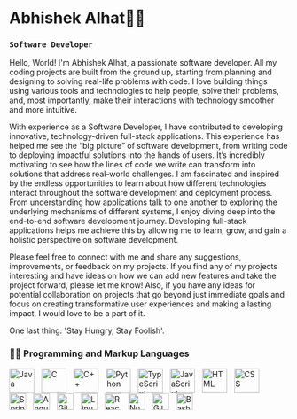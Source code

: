 # Abhishek Alhat👨‍💻

### **`Software Developer`**

Hello, World! I'm Abhishek Alhat, a passionate software developer. All my coding projects are built from the ground up, starting from planning and designing to solving real-life problems with code. I love building things using various tools and technologies to help people, solve their problems, and, most importantly, make their interactions with technology smoother and more intuitive.

With experience as a Software Developer, I have contributed to developing innovative, technology-driven full-stack applications. This experience has helped me see the “big picture” of software development, from writing code to deploying impactful solutions into the hands of users. It’s incredibly motivating to see how the lines of code we write can transform into solutions that address real-world challenges. I am fascinated and inspired by the endless opportunities to learn about how different technologies interact throughout the software development and deployment process. From understanding how applications talk to one another to exploring the underlying mechanisms of different systems, I enjoy diving deep into the end-to-end software development journey. Developing full-stack applications helps me achieve this by allowing me to learn, grow, and gain a holistic perspective on software development.

Please feel free to connect with me and share any suggestions, improvements, or feedback on my projects. If you find any of my projects interesting and have ideas on how we can add new features and take the project forward, please let me know! Also, if you have any ideas for potential collaboration on projects that go beyond just immediate goals and focus on creating transformative user experiences and making a lasting impact, I would love to be a part of it.

One last thing: 'Stay Hungry, Stay Foolish'.

<h3>👨‍💻 Programming and Markup Languages</h3>




<img align="left" alt="Java" width="45px" style="padding-right:10px;" src="https://cdn.jsdelivr.net/gh/devicons/devicon/icons/java/java-original.svg"/>
<img align="left" alt="C" width="45px" style="padding-right:10px;" src="https://cdn.jsdelivr.net/gh/devicons/devicon@latest/icons/c/c-original.svg"/>
<img align="left" alt="C++" width="45px" style="padding-right:10px;" src="https://cdn.jsdelivr.net/gh/devicons/devicon@latest/icons/cplusplus/cplusplus-original.svg"/>
<img align="left" alt="Python" width="45px" style="padding-right:10px;" src="https://cdn.jsdelivr.net/gh/devicons/devicon@latest/icons/python/python-original.svg" />
<img align="left" alt="TypeScript" width="45px" style="padding-right:10px;" src="https://cdn.jsdelivr.net/gh/devicons/devicon/icons/typescript/typescript-plain.svg" />
<img align="left" alt="JavaScript" width="45px" style="padding-right:10px;" src="https://cdn.jsdelivr.net/gh/devicons/devicon/icons/javascript/javascript-plain.svg" />
<img align="left" alt="HTML" width="45px" style="padding-right:10px;" src="https://cdn.jsdelivr.net/gh/devicons/devicon/icons/html5/html5-plain.svg" />
<img align="left" alt="CSS" width="45px" style="padding-right:10px;" src="https://cdn.jsdelivr.net/gh/devicons/devicon/icons/css3/css3-plain.svg" />


<img align="left" alt="Spring" width="30px" style="padding-right:10px;" src="https://cdn.jsdelivr.net/gh/devicons/devicon/icons/spring/spring-original.svg" />

<img align="left" alt="Angular" width="30px" style="padding-right:10px;" src="https://cdn.jsdelivr.net/gh/devicons/devicon/icons/angularjs/angularjs-plain.svg" />
<img align="left" alt="Git" width="30px" style="padding-right:10px;" src="https://cdn.jsdelivr.net/gh/devicons/devicon/icons/git/git-original.svg" />
<img align="left" alt="Linux" width="30px" style="padding-right:10px;" src="https://cdn.jsdelivr.net/gh/devicons/devicon/icons/linux/linux-original.svg" />

<img align="left" alt="React" width="30px" style="padding-right:10px;" src="https://cdn.jsdelivr.net/gh/devicons/devicon/icons/react/react-original.svg" />
<img align="left" alt="NodeJS" width="30px" style="padding-right:10px;" src="https://cdn.jsdelivr.net/gh/devicons/devicon/icons/nodejs/nodejs-original.svg" />
<img align="left" alt="GitHub" width="30px" style="padding-right:10px;" src="https://cdn.jsdelivr.net/gh/devicons/devicon/icons/github/github-original.svg" />
<img align="left" alt="Bash" width="30px" style="padding-right:10px;" src="https://cdn.jsdelivr.net/gh/devicons/devicon/icons/bash/bash-original.svg" />
<br />

#
